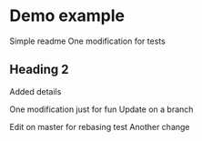 # Demo example

Simple readme
One modification for tests

## Heading 2

Added details

One modification just for fun
Update on a branch

Edit on master for rebasing test
Another change

